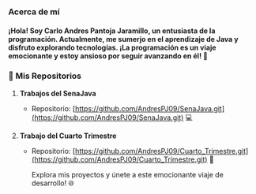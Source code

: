 ### Acerca de mí

#### ¡Hola! Soy Carlo Andres Pantoja Jaramillo, un entusiasta de la programación. Actualmente, me sumerjo en el aprendizaje de Java y disfruto explorando tecnologías. ¡La programación es un viaje emocionante y estoy ansioso por seguir avanzando en él! 🚀

### 📁 Mis Repositorios

1. **Trabajos del SenaJava**
   - Repositorio: [https://github.com/AndresPJ09/SenaJava.git](https://github.com/AndresPJ09/SenaJava.git) 💻

2. **Trabajo del Cuarto Trimestre**
   - Repositorio: [https://github.com/AndresPJ09/Cuarto_Trimestre.git](https://github.com/AndresPJ09/Cuarto_Trimestre.git) 🚀
     
     Explora mis proyectos y únete a este emocionante viaje de desarrollo! 🌐
